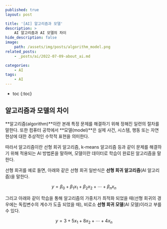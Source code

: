 ```yaml
---
published: true
layout: post

title: '[AI] 알고리즘과 모델'
description: >
    AI 알고리즘과 AI 모델의 차이
hide_description: false
image:
    path: /assets/img/posts/algorithm_model.png
related_posts:
    - _posts/ai/2022-07-09-about_ai.md

categories:
    - AI
tags:
    - AI
---
```

* toc
{:toc}

## 알고리즘과 모델의 차이

**알고리즘(algorithm)**이란 본래 특정 문제를 해결하기 위해 정해진 일련의 절차를 말한다. 또한 컴퓨터 공학에서 **모델(model)**은 실제 사건, 시스템, 행동 또는 자연 현상에 대한 추상적인 수학적 표현을 의미한다.  

따라서 알고리즘이란 선형 회귀 알고리즘, k-means 알고리즘 등과 같이 문제를 해결하기 위해 적용되는 AI 방법론을 말하며, 모델이란 데이터로 학습이 완료된 알고리즘을 말한다.  

선형 회귀를 예로 들면, 아래와 같은 선형 회귀 일반식은 **선형 회귀 알고리즘**(AI 알고리즘)을 말한다.  

$$y = \beta_{0} + \beta_{1}x_{1} + \beta_{2}x_{2} + \cdots + \beta_{n}x_{n}$$

그리고 아래와 같이 학습을 통해 알고리즘의 가중치가 최적화 되었을 때(선형 회귀의 경우에는 독립변수의 계수가 도출 되었을 때), 비로소 **선형 회귀 모델**(AI 모델)이라고 부를 수 있다.  

$$y = 3 + 5x_{1} + 8x_{2} + \cdots + 4x_{n}$$